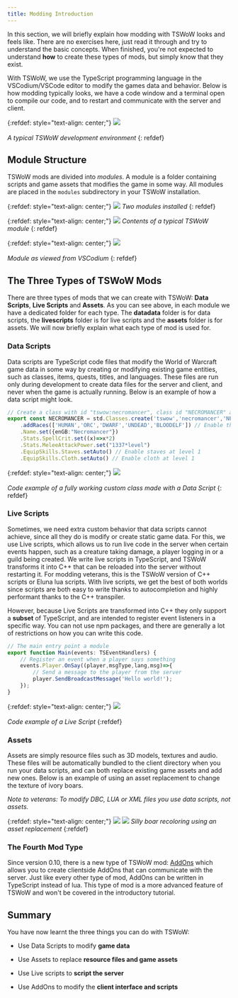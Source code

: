 ```yaml
---
title: Modding Introduction
---
```


In this section, we will briefly explain how modding with TSWoW looks and feels like. There are no exercises here, just read it through and try to understand the basic concepts. When finished, you're not expected to understand **how** to create these types of mods, but simply know that they exist.

With TSWoW, we use the TypeScript programming language in the VSCodium/VSCode editor to modify the games data and behavior. Below is how modding typically looks, we have a code window and a terminal open to compile our code, and to restart and communicate with the server and client.

{:refdef: style="text-align: center;"}
![](../tswow-layout.png)
<br/><br/>
_A typical TSWoW development environment_
{: refdef}

## Module Structure
TSWoW mods are divided into _modules_. A module is a folder containing scripts and game assets that modifies the game in some way. All modules are placed in the `modules` subdirectory in your TSWoW installation.

{:refdef: style="text-align: center;"}
![](../modules.png)
_Two modules installed_
{: refdef}

{:refdef: style="text-align: center;"}
![](../module-contents.png)
_Contents of a typical TSWoW module_
{: refdef}

{:refdef: style="text-align: center;"}
![](../module-vscodium.png)
<br/><br/>
_Module as viewed from VSCodium_
{: refdef}

## The Three Types of TSWoW Mods

There are three types of mods that we can create with TSWoW: **Data Scripts**, **Live Scripts** and **Assets**. As you can see above, in each module we have a dedicated folder for each type. The **datadata** folder is for data scripts, the **livescripts** folder is for live scripts and the **assets** folder is for assets. We will now briefly explain what each type of mod is used for.


### Data Scripts

Data scripts are TypeScript code files that modify the World of Warcraft game data in some way by creating or modifying existing game entities, such as classes, items, quests, titles, and languages. These files are run only during development to create data files for the server and client, and never when the game is actually running. Below is an example of how a data script might look.

```ts
// Create a class with id "tswow:necromancer", class id "NECROMANCER" and based on the Mage class.
export const NECROMANCER = std.Classes.create('tswow','necromancer','NECROMANCER','MAGE')
    .addRaces(['HUMAN','ORC','DWARF','UNDEAD','BLOODELF']) // Enable this class for those races
    .Name.set({enGB:"Necromancer"})
    .Stats.SpellCrit.set((x)=>x*2)
    .Stats.MeleeAttackPower.set("1337*level")
    .EquipSkills.Staves.setAuto() // Enable staves at level 1
    .EquipSkills.Cloth.setAuto() // Enable cloth at level 1
```

{:refdef: style="text-align: center;"}
![](../custom-class.png)
<br/><br/>
_Code example of a fully working custom class made with a Data Script_
{: refdef}

### Live Scripts

Sometimes, we need extra custom behavior that data scripts cannot achieve, since all they do is modify or create static game data. For this, we use Live scripts, which allows us to run live code in the server when certain events happen, such as a creature taking damage, a player logging in or a guild being created. We write live scripts in TypeScript, and TSWoW transforms it into C++ that can be reloaded into the server without restarting it. For modding veterans, this is the TSWoW version of C++ scripts or Eluna lua scripts.  With live scripts, we get the best of both worlds since scripts are both easy to write thanks to autocompletion and highly performant thanks to the C++ transpiler.

However, because Live Scripts are transformed into C++ they only support a **subset** of TypeScript, and are intended to register event listeners in a specific way. You can not use npm packages, and there are generally a lot of restrictions on how you can write this code.

```ts
// The main entry point a module
export function Main(events: TSEventHandlers) {
    // Register an event when a player says something
    events.Player.OnSay((player,msgType,lang,msg)=>{
        // Send a message to the player from the server
        player.SendBroadcastMessage('Hello world!');
    });
}
```
{:refdef: style="text-align: center;"}
![](../live-script.png)
<br/><br/>
_Code example of a Live Script_
{:refdef}

### Assets

Assets are simply resource files such as 3D models, textures and audio. These files will be automatically bundled to the client directory when you run your data scripts, and can both replace existing game assets and add new ones. Below is an example of using an asset replacement to change the texture of ivory boars.

_Note to veterans: To modify DBC, LUA or XML files you use data scripts, not assets._

{:refdef: style="text-align: center;"}
![](../boar-file.png)
![](../boar-ingame.png)
_Silly boar recoloring using an asset replacement_
{:refdef}

### The Fourth Mod Type

Since version 0.10, there is a new type of TSWoW mod: [AddOns](../../documentation/addons/) which allows you to create clientside AddOns that can communicate with the server. Just like every other type of mod, AddOns can be written in TypeScript instead of lua. This type of mod is a more advanced feature of TSWoW and won't be covered in the introductory tutorial.

## Summary

You have now learnt the three things you can do with TSWoW:

- Use Data Scripts to modify **game data**

- Use Assets to replace **resource files and game assets**

- Use Live scripts to **script the server**

- Use AddOns to modify the **client interface and scripts**
